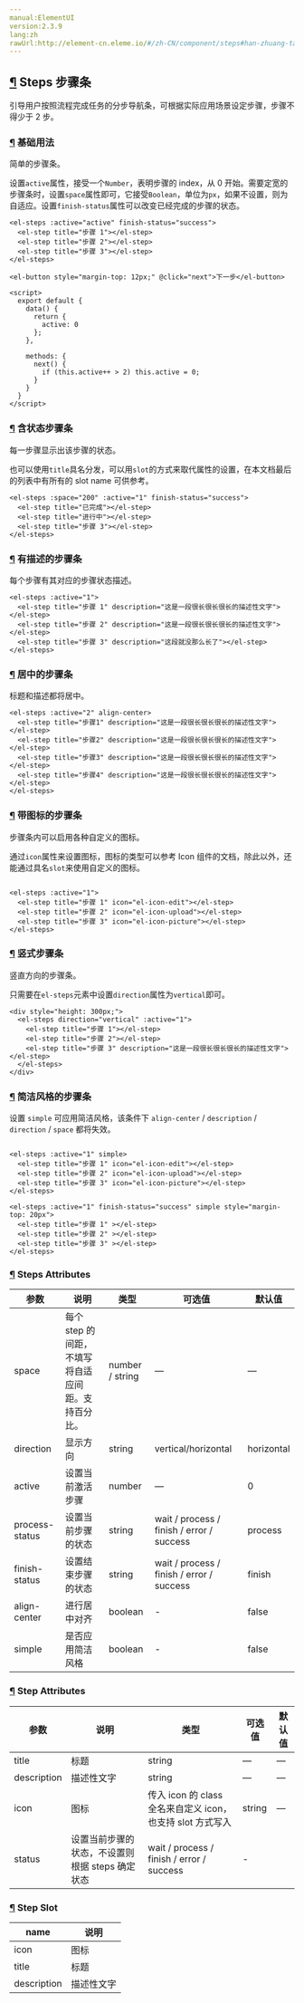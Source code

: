 ```yaml
---
manual:ElementUI
version:2.3.9
lang:zh
rawUrl:http://element-cn.eleme.io/#/zh-CN/component/steps#han-zhuang-tai-bu-zou-tiao
---
```



## [¶](%2112 "") Steps 步骤条<a name="steps-bu-zou-tiao"></a>


引导用户按照流程完成任务的分步导航条，可根据实际应用场景设定步骤，步骤不得少于 2 步。


### [¶](%1938 "") 基础用法<a name="ji-chu-yong-fa"></a>


简单的步骤条。



设置`active`属性，接受一个`Number`，表明步骤的 index，从 0 开始。需要定宽的步骤条时，设置`space`属性即可，它接受`Boolean`，单位为`px`，如果不设置，则为自适应。设置`finish-status`属性可以改变已经完成的步骤的状态。



```
<el-steps :active="active" finish-status="success">
  <el-step title="步骤 1"></el-step>
  <el-step title="步骤 2"></el-step>
  <el-step title="步骤 3"></el-step>
</el-steps>

<el-button style="margin-top: 12px;" @click="next">下一步</el-button>

<script>
  export default {
    data() {
      return {
        active: 0
      };
    },

    methods: {
      next() {
        if (this.active++ > 2) this.active = 0;
      }
    }
  }
</script>

```




### [¶](%2113 "") 含状态步骤条<a name="han-zhuang-tai-bu-zou-tiao"></a>


每一步骤显示出该步骤的状态。



也可以使用`title`具名分发，可以用`slot`的方式来取代属性的设置，在本文档最后的列表中有所有的 slot name 可供参考。



```
<el-steps :space="200" :active="1" finish-status="success">
  <el-step title="已完成"></el-step>
  <el-step title="进行中"></el-step>
  <el-step title="步骤 3"></el-step>
</el-steps>

```




### [¶](%2114 "") 有描述的步骤条<a name="you-miao-shu-de-bu-zou-tiao"></a>


每个步骤有其对应的步骤状态描述。


```
<el-steps :active="1">
  <el-step title="步骤 1" description="这是一段很长很长很长的描述性文字"></el-step>
  <el-step title="步骤 2" description="这是一段很长很长很长的描述性文字"></el-step>
  <el-step title="步骤 3" description="这段就没那么长了"></el-step>
</el-steps>

```




### [¶](%2115 "") 居中的步骤条<a name="ju-zhong-de-bu-zou-tiao"></a>


标题和描述都将居中。


```
<el-steps :active="2" align-center>
  <el-step title="步骤1" description="这是一段很长很长很长的描述性文字"></el-step>
  <el-step title="步骤2" description="这是一段很长很长很长的描述性文字"></el-step>
  <el-step title="步骤3" description="这是一段很长很长很长的描述性文字"></el-step>
  <el-step title="步骤4" description="这是一段很长很长很长的描述性文字"></el-step>
</el-steps>

```




### [¶](%2116 "") 带图标的步骤条<a name="dai-tu-biao-de-bu-zou-tiao"></a>


步骤条内可以启用各种自定义的图标。



通过`icon`属性来设置图标，图标的类型可以参考 Icon 组件的文档，除此以外，还能通过具名`slot`来使用自定义的图标。



```

<el-steps :active="1">
  <el-step title="步骤 1" icon="el-icon-edit"></el-step>
  <el-step title="步骤 2" icon="el-icon-upload"></el-step>
  <el-step title="步骤 3" icon="el-icon-picture"></el-step>
</el-steps>

```




### [¶](%2117 "") 竖式步骤条<a name="shu-shi-bu-zou-tiao"></a>


竖直方向的步骤条。



只需要在`el-steps`元素中设置`direction`属性为`vertical`即可。



```
<div style="height: 300px;">
  <el-steps direction="vertical" :active="1">
    <el-step title="步骤 1"></el-step>
    <el-step title="步骤 2"></el-step>
    <el-step title="步骤 3" description="这是一段很长很长很长的描述性文字"></el-step>
  </el-steps>
</div>

```




### [¶](%2118 "") 简洁风格的步骤条<a name="jian-ji-feng-ge-de-bu-zou-tiao"></a>


设置 `simple` 可应用简洁风格，该条件下 `align-center` / `description` / `direction` / `space` 都将失效。


```

<el-steps :active="1" simple>
  <el-step title="步骤 1" icon="el-icon-edit"></el-step>
  <el-step title="步骤 2" icon="el-icon-upload"></el-step>
  <el-step title="步骤 3" icon="el-icon-picture"></el-step>
</el-steps>

<el-steps :active="1" finish-status="success" simple style="margin-top: 20px">
  <el-step title="步骤 1" ></el-step>
  <el-step title="步骤 2" ></el-step>
  <el-step title="步骤 3" ></el-step>
</el-steps>

```




### [¶](%2119 "") Steps Attributes<a name="steps-attributes"></a>
参数 | 说明 | 类型 | 可选值 | 默认值 
 ---  |  ---  |  ---  |  ---  |  ---  | 
space | 每个 step 的间距，不填写将自适应间距。支持百分比。 | number / string | — | — 
direction | 显示方向 | string | vertical/horizontal | horizontal 
active | 设置当前激活步骤 | number | — | 0 
process-status | 设置当前步骤的状态 | string | wait / process / finish / error / success | process 
finish-status | 设置结束步骤的状态 | string | wait / process / finish / error / success | finish 
align-center | 进行居中对齐 | boolean | - | false 
simple | 是否应用简洁风格 | boolean | - | false 


### [¶](%2120 "") Step Attributes<a name="step-attributes"></a>
参数 | 说明 | 类型 | 可选值 | 默认值 
 ---  |  ---  |  ---  |  ---  |  ---  | 
title | 标题 | string | — | — 
description | 描述性文字 | string | — | — 
icon | 图标 | 传入 icon 的 class 全名来自定义 icon，也支持 slot 方式写入 | string | — 
status | 设置当前步骤的状态，不设置则根据 steps 确定状态 | wait / process / finish / error / success | - |  


### [¶](%2121 "") Step Slot<a name="step-slot"></a>
name | 说明 
 ---  |  ---  | 
icon | 图标 
title | 标题 
description | 描述性文字 

